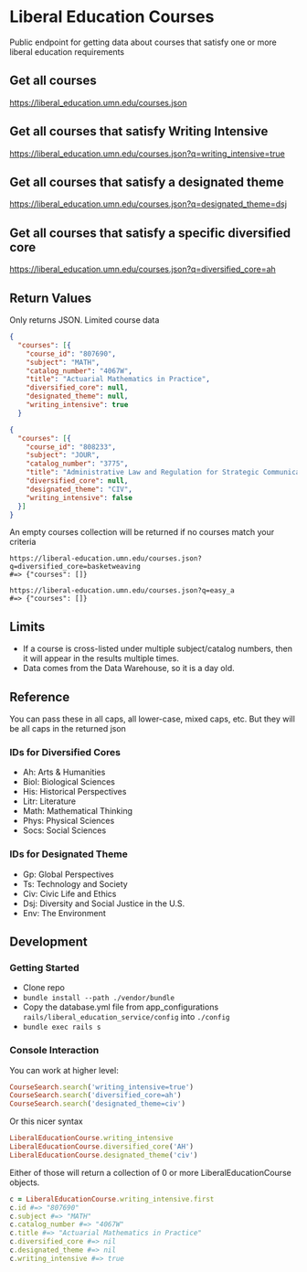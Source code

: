 # Liberal Education Courses

Public endpoint for getting data about courses that satisfy one or more liberal education requirements

## Get all courses

https://liberal_education.umn.edu/courses.json

## Get all courses that satisfy Writing Intensive

https://liberal_education.umn.edu/courses.json?q=writing_intensive=true

## Get all courses that satisfy a designated theme

https://liberal_education.umn.edu/courses.json?q=designated_theme=dsj

## Get all courses that satisfy a specific diversified core

https://liberal_education.umn.edu/courses.json?q=diversified_core=ah

## Return Values

Only returns JSON. Limited course data

```json
{
  "courses": [{
    "course_id": "807690",
    "subject": "MATH",
    "catalog_number": "4067W",
    "title": "Actuarial Mathematics in Practice",
    "diversified_core": null,
    "designated_theme": null,
    "writing_intensive": true
  }
```

```json
{
  "courses": [{
    "course_id": "808233",
    "subject": "JOUR",
    "catalog_number": "3775",
    "title": "Administrative Law and Regulation for Strategic Communication",
    "diversified_core": null,
    "designated_theme": "CIV",
    "writing_intensive": false
  }]
}

```

An empty courses collection will be returned if no courses match your criteria

```
https://liberal-education.umn.edu/courses.json?q=diversified_core=basketweaving
#=> {"courses": []}

https://liberal-education.umn.edu/courses.json?q=easy_a
#=> {"courses": []}
```

## Limits

- If a course is cross-listed under multiple subject/catalog numbers, then it will appear in the results multiple times.
- Data comes from the Data Warehouse, so it is a day old.

## Reference

You can pass these in all caps, all lower-case, mixed caps, etc. But they will be all caps in the returned json

### IDs for Diversified Cores


- Ah: Arts & Humanities
- Biol: Biological Sciences
- His: Historical Perspectives
- Litr: Literature
- Math: Mathematical Thinking
- Phys: Physical Sciences
- Socs: Social Sciences

### IDs for Designated Theme

- Gp: Global Perspectives
- Ts: Technology and Society
- Civ: Civic Life and Ethics
- Dsj: Diversity and Social Justice in the U.S.
- Env: The Environment

## Development

### Getting Started

- Clone repo
- `bundle install --path ./vendor/bundle`
- Copy the database.yml file from app_configurations `rails/liberal_education_service/config` into `./config`
- `bundle exec rails s`

### Console Interaction

You can work at higher level:

```ruby
CourseSearch.search('writing_intensive=true')
CourseSearch.search('diversified_core=ah')
CourseSearch.search('designated_theme=civ')
```

Or this nicer syntax

```ruby
LiberalEducationCourse.writing_intensive
LiberalEducationCourse.diversified_core('AH')
LiberalEducationCourse.designated_theme('civ')
```

Either of those will return a collection of 0 or more LiberalEducationCourse objects.

```ruby
c = LiberalEducationCourse.writing_intensive.first
c.id #=> "807690"
c.subject #=> "MATH"
c.catalog_number #=> "4067W"
c.title #=> "Actuarial Mathematics in Practice"
c.diversified_core #=> nil
c.designated_theme #=> nil
c.writing_intensive #=> true
```
